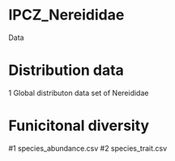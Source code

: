 # IPCZ_Nereididae
Data
# Distribution data
 1 Global distributon data set of Nereididae
# Funicitonal diversity
 #1 species_abundance.csv
 #2 species_trait.csv
